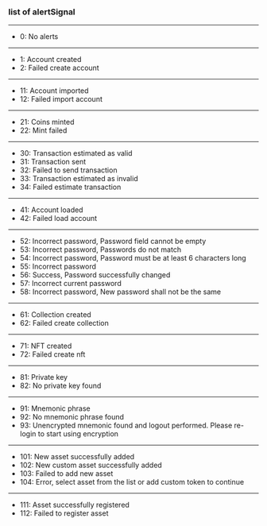 ### list of alertSignal

---

- 0: No alerts

---

- 1: Account created
- 2: Failed create account

---

- 11: Account imported
- 12: Failed import account

---

- 21: Coins minted
- 22: Mint failed

---

- 30: Transaction estimated as valid
- 31: Transaction sent
- 32: Failed to send transaction
- 33: Transaction estimated as invalid
- 34: Failed estimate transaction

---

- 41: Account loaded
- 42: Failed load account

---

- 52: Incorrect password, Password field cannot be empty
- 53: Incorrect password, Passwords do not match
- 54: Incorrect password, Password must be at least 6 characters long
- 55: Incorrect password
- 56: Success, Password successfully changed
- 57: Incorrect current password
- 58: Incorrect password, New password shall not be the same

---

- 61: Collection created
- 62: Failed create collection

---

- 71: NFT created
- 72: Failed create nft

---

- 81: Private key
- 82: No private key found

---

- 91: Mnemonic phrase
- 92: No mnemonic phrase found
- 93: Unencrypted mnemonic found and logout performed. Please re-login to start using encryption

---

- 101: New asset successfully added
- 102: New custom asset successfully added
- 103: Failed to add new asset
- 104: Error, select asset from the list or add custom token to continue

---

- 111: Asset successfully registered
- 112: Failed to register asset
